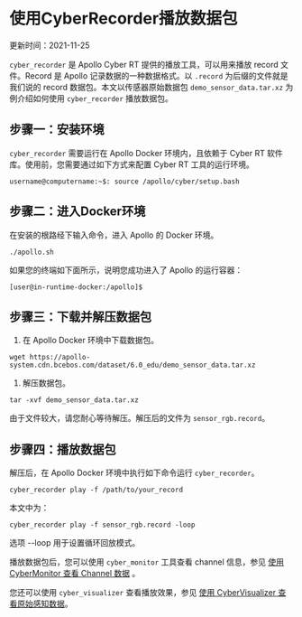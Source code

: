 # 使用CyberRecorder播放数据包

更新时间：2021-11-25

`cyber_recorder` 是 Apollo Cyber RT 提供的播放工具，可以用来播放 record 文件。Record 是 Apollo 记录数据的一种数据格式。以 `.record` 为后缀的文件就是我们说的 record 数据包。本文以传感器原始数据包 `demo_sensor_data.tar.xz` 为例介绍如何使用 `cyber_recorder` 播放数据包。

## 步骤一：安装环境

`cyber_recorder` 需要运行在 Apollo Docker 环境内，且依赖于 Cyber RT 软件库。使用前，您需要通过如下方式来配置 Cyber RT 工具的运行环境。

```text
username@computername:~$: source /apollo/cyber/setup.bash
```

## 步骤二：进入Docker环境

在安装的根路经下输入命令，进入 Apollo 的 Docker 环境。

```text
./apollo.sh
```

如果您的终端如下面所示，说明您成功进入了 Apollo 的运行容器：

```text
[user@in-runtime-docker:/apollo]$ 
```

## 步骤三：下载并解压数据包

1. 在 Apollo Docker 环境中下载数据包。

```text
wget https://apollo-system.cdn.bcebos.com/dataset/6.0_edu/demo_sensor_data.tar.xz
```

1. 解压数据包。

```text
tar -xvf demo_sensor_data.tar.xz
```

由于文件较大，请您耐心等待解压。解压后的文件为 `sensor_rgb.record`。

## 步骤四：播放数据包

解压后，在 Apollo Docker 环境中执行如下命令运行 `cyber_recorder`。

```text
cyber_recorder play -f /path/to/your_record
```

本文中为：

```text
cyber_recorder play -f sensor_rgb.record -loop
```

选项 --loop 用于设置循环回放模式。

播放数据包后，您可以使用 `cyber_monitor` 工具查看 channel 信息，参见 [使用 CyberMonitor 查看 Channel 数据](https://apollo.auto/Apollo-Homepage-Document/Apollo_Doc_CN_6_0/上机使用教程/实时通信框架CyberRT的使用/使用CyberMonitor查看Channel数据实践) 。

您还可以使用 `cyber_visualizer` 查看播放效果，参见 [使用 CyberVisualizer 查看原始感知数据](https://apollo.auto/Apollo-Homepage-Document/Apollo_Doc_CN_6_0/上机使用教程/实时通信框架CyberRT的使用/使用CyberVisualizer查看原始感知数据实践)。